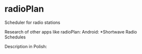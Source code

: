 # radioPlan
Scheduler for radio stations

Research of other apps like radioPlan:
Android:
*Shortwave Radio Schedules

Description in Polish:

